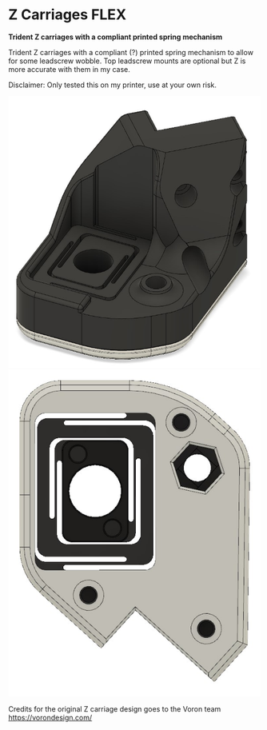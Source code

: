 # Z Carriages FLEX

**Trident Z carriages with a compliant printed spring mechanism**

Trident Z carriages with a compliant (?) printed spring mechanism to allow for some leadscrew wobble. 
Top leadscrew mounts are optional but Z is more accurate with them in my case.

Disclaimer: Only tested this on my printer, use at your own risk.

![](./images/Z_Carriage_FLEX_1.jpg)
![](./images/Z_Carriage_FLEX_2.jpg)

Credits for the original Z carriage design goes to the Voron team 
https://vorondesign.com/
